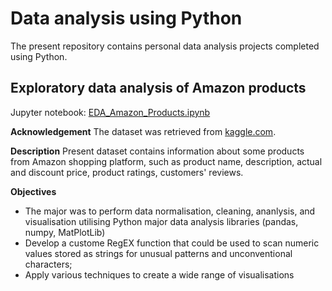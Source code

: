 # Data analysis using Python
The present repository contains personal data analysis projects completed using Python.

## Exploratory data analysis of Amazon products
Jupyter notebook: [EDA_Amazon_Products.ipynb](Python_projects/EDA_Amazon_Products.ipynb)

**Acknowledgement**
The dataset was retrieved from [kaggle.com](https://www.kaggle.com/datasets/karkavelrajaj/amazon-sales-dataset).

**Description**
Present dataset contains information about some products from Amazon shopping platform, such as product name, description, actual and discount price, product ratings, customers' reviews.

**Objectives**
* The major was to perform data normalisation, cleaning, ananlysis, and visualisation utilising Python major data analysis libraries (pandas, numpy, MatPlotLib) 
* Develop a custome RegEX function that could be used to scan numeric values stored as strings for unusual patterns and unconventional characters;
* Apply various techniques to create a wide range of visualisations
